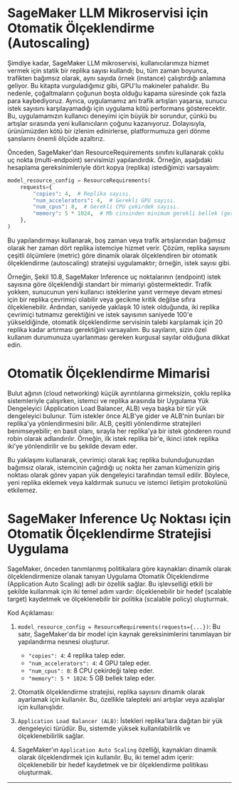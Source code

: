 # SageMaker LLM Mikroservisi için Otomatik Ölçeklendirme (Autoscaling)

Şimdiye kadar, SageMaker LLM mikroservisi, kullanıcılarımıza hizmet vermek için statik bir replika sayısı kullandı; bu, tüm zaman boyunca, trafikten bağımsız olarak, aynı sayıda örnek (instance) çalıştırdığı anlamına geliyor. Bu kitapta vurguladığımız gibi, GPU'lu makineler pahalıdır. Bu nedenle, çoğaltmaların çoğunun boşta olduğu kapama süresinde çok fazla para kaybediyoruz. Ayrıca, uygulamamız ani trafik artışları yaşarsa, sunucu istek sayısını karşılayamadığı için uygulama kötü performans gösterecektir. Bu, uygulamamızın kullanıcı deneyimi için büyük bir sorundur, çünkü bu artışlar sırasında yeni kullanıcıların çoğunu kazanıyoruz. Dolayısıyla, ürünümüzden kötü bir izlenim edinirlerse, platformumuza geri dönme şanslarını önemli ölçüde azaltırız.

Önceden, SageMaker'dan ResourceRequirements sınıfını kullanarak çoklu uç nokta (multi-endpoint) servisimizi yapılandırdık. Örneğin, aşağıdaki hesaplama gereksinimleriyle dört kopya (replika) istediğimizi varsayalım:
```python
model_resource_config = ResourceRequirements(
    requests={
        "copies": 4,  # Replika sayısı.
        "num_accelerators": 4,  # Gerekli GPU sayısı.
        "num_cpus": 8,  # Gerekli CPU çekirdek sayısı.
        "memory": 5 * 1024,  # Mb cinsinden minimum gerekli bellek (gerekli)
    },
)
```
Bu yapılandırmayı kullanarak, boş zaman veya trafik artışlarından bağımsız olarak her zaman dört replika istemciye hizmet verir. Çözüm, replika sayısını çeşitli ölçümlere (metric) göre dinamik olarak ölçeklendiren bir otomatik ölçeklendirme (autoscaling) stratejisi uygulamaktır; örneğin, istek sayısı gibi.

Örneğin, Şekil 10.8, SageMaker Inference uç noktalarının (endpoint) istek sayısına göre ölçeklendiği standart bir mimariyi göstermektedir. Trafik yokken, sunucunun yeni kullanıcı isteklerine yanıt vermeye devam etmesi için bir replika çevrimiçi olabilir veya gecikme kritik değilse sıfıra ölçeklenebilir. Ardından, saniyede yaklaşık 10 istek olduğunda, iki replika çevrimiçi tutmamız gerektiğini ve istek sayısının saniyede 100'e yükseldiğinde, otomatik ölçeklendirme servisinin talebi karşılamak için 20 replika kadar artırması gerektiğini varsayalım. Bu sayıların, sizin özel kullanım durumunuza uyarlanması gereken kurgusal sayılar olduğuna dikkat edin.

# Otomatik Ölçeklendirme Mimarisi

Bulut ağının (cloud networking) küçük ayrıntılarına girmeksizin, çoklu replika sistemleriyle çalışırken, istemci ve replika arasında bir Uygulama Yük Dengeleyici (Application Load Balancer, ALB) veya başka bir tür yük dengeleyici bulunur. Tüm istekler önce ALB'ye gider ve ALB'nin bunları bir replika'ya yönlendirmesini bilir. ALB, çeşitli yönlendirme stratejileri benimseyebilir; en basit olanı, sırayla her replika'ya bir istek gönderen round robin olarak adlandırılır. Örneğin, ilk istek replika bir'e, ikinci istek replika iki'ye yönlendirilir ve bu şekilde devam eder.

Bu yaklaşımı kullanarak, çevrimiçi olarak kaç replika bulunduğunuzdan bağımsız olarak, istemcinin çağırdığı uç nokta her zaman kümenizin giriş noktası olarak görev yapan yük dengeleyici tarafından temsil edilir. Böylece, yeni replika eklemek veya kaldırmak sunucu ve istemci iletişim protokolünü etkilemez.

# SageMaker Inference Uç Noktası için Otomatik Ölçeklendirme Stratejisi Uygulama

SageMaker, önceden tanımlanmış politikalara göre kaynakları dinamik olarak ölçeklendirmenize olanak tanıyan Uygulama Otomatik Ölçeklendirme (Application Auto Scaling) adlı bir özellik sağlar. Bu işlevselliği etkili bir şekilde kullanmak için iki temel adım vardır: ölçeklenebilir bir hedef (scalable target) kaydetmek ve ölçeklenebilir bir politika (scalable policy) oluşturmak.

Kod Açıklaması:

1. `model_resource_config = ResourceRequirements(requests={...})`: Bu satır, SageMaker'da bir model için kaynak gereksinimlerini tanımlayan bir yapılandırma nesnesi oluşturur.
   - `"copies": 4`: 4 replika talep eder.
   - `"num_accelerators": 4`: 4 GPU talep eder.
   - `"num_cpus": 8`: 8 CPU çekirdeği talep eder.
   - `"memory": 5 * 1024`: 5 GB bellek talep eder.

2. Otomatik ölçeklendirme stratejisi, replika sayısını dinamik olarak ayarlamak için kullanılır. Bu, özellikle talepteki ani artışlar veya azalışlar için kullanışlıdır.

3. `Application Load Balancer (ALB)`: İstekleri replika'lara dağıtan bir yük dengeleyici türüdür. Bu, sistemde yüksek kullanılabilirlik ve ölçeklenebilirlik sağlar.

4. SageMaker'ın `Application Auto Scaling` özelliği, kaynakları dinamik olarak ölçeklendirmek için kullanılır. Bu, iki temel adım içerir: ölçeklenebilir bir hedef kaydetmek ve bir ölçeklendirme politikası oluşturmak.

---


